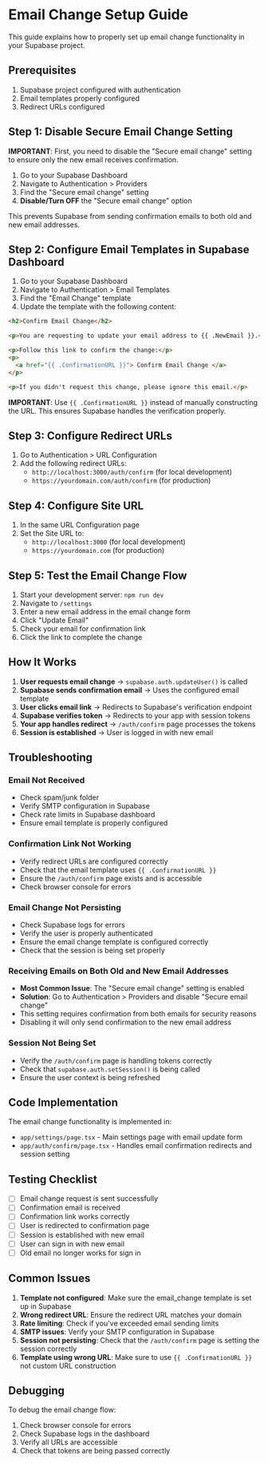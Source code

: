 # Email Change Setup Guide

This guide explains how to properly set up email change functionality in your Supabase project.

## Prerequisites

1. Supabase project configured with authentication
2. Email templates properly configured
3. Redirect URLs configured

## Step 1: Disable Secure Email Change Setting

**IMPORTANT**: First, you need to disable the "Secure email change" setting to ensure only the new email receives confirmation.

1. Go to your Supabase Dashboard
2. Navigate to Authentication > Providers
3. Find the "Secure email change" setting
4. **Disable/Turn OFF** the "Secure email change" option

This prevents Supabase from sending confirmation emails to both old and new email addresses.

## Step 2: Configure Email Templates in Supabase Dashboard

1. Go to your Supabase Dashboard
2. Navigate to Authentication > Email Templates
3. Find the "Email Change" template
4. Update the template with the following content:

```html
<h2>Confirm Email Change</h2>

<p>You are requesting to update your email address to {{ .NewEmail }}.</p>

<p>Follow this link to confirm the change:</p>
<p>
  <a href="{{ .ConfirmationURL }}"> Confirm Email Change </a>
</p>

<p>If you didn't request this change, please ignore this email.</p>
```

**IMPORTANT**: Use `{{ .ConfirmationURL }}` instead of manually constructing the URL. This ensures Supabase handles the verification properly.

## Step 3: Configure Redirect URLs

1. Go to Authentication > URL Configuration
2. Add the following redirect URLs:
   - `http://localhost:3000/auth/confirm` (for local development)
   - `https://yourdomain.com/auth/confirm` (for production)

## Step 4: Configure Site URL

1. In the same URL Configuration page
2. Set the Site URL to:
   - `http://localhost:3000` (for local development)
   - `https://yourdomain.com` (for production)

## Step 5: Test the Email Change Flow

1. Start your development server: `npm run dev`
2. Navigate to `/settings`
3. Enter a new email address in the email change form
4. Click "Update Email"
5. Check your email for confirmation link
6. Click the link to complete the change

## How It Works

1. **User requests email change** → `supabase.auth.updateUser()` is called
2. **Supabase sends confirmation email** → Uses the configured email template
3. **User clicks email link** → Redirects to Supabase's verification endpoint
4. **Supabase verifies token** → Redirects to your app with session tokens
5. **Your app handles redirect** → `/auth/confirm` page processes the tokens
6. **Session is established** → User is logged in with new email

## Troubleshooting

### Email Not Received

- Check spam/junk folder
- Verify SMTP configuration in Supabase
- Check rate limits in Supabase dashboard
- Ensure email template is properly configured

### Confirmation Link Not Working

- Verify redirect URLs are configured correctly
- Check that the email template uses `{{ .ConfirmationURL }}`
- Ensure the `/auth/confirm` page exists and is accessible
- Check browser console for errors

### Email Change Not Persisting

- Check Supabase logs for errors
- Verify the user is properly authenticated
- Ensure the email change template is configured correctly
- Check that the session is being set properly

### Receiving Emails on Both Old and New Email Addresses

- **Most Common Issue**: The "Secure email change" setting is enabled
- **Solution**: Go to Authentication > Providers and disable "Secure email change"
- This setting requires confirmation from both emails for security reasons
- Disabling it will only send confirmation to the new email address

### Session Not Being Set

- Verify the `/auth/confirm` page is handling tokens correctly
- Check that `supabase.auth.setSession()` is being called
- Ensure the user context is being refreshed

## Code Implementation

The email change functionality is implemented in:

- `app/settings/page.tsx` - Main settings page with email update form
- `app/auth/confirm/page.tsx` - Handles email confirmation redirects and session setting

## Testing Checklist

- [ ] Email change request is sent successfully
- [ ] Confirmation email is received
- [ ] Confirmation link works correctly
- [ ] User is redirected to confirmation page
- [ ] Session is established with new email
- [ ] User can sign in with new email
- [ ] Old email no longer works for sign in

## Common Issues

1. **Template not configured**: Make sure the email_change template is set up in Supabase
2. **Wrong redirect URL**: Ensure the redirect URL matches your domain
3. **Rate limiting**: Check if you've exceeded email sending limits
4. **SMTP issues**: Verify your SMTP configuration in Supabase
5. **Session not persisting**: Check that the `/auth/confirm` page is setting the session correctly
6. **Template using wrong URL**: Make sure to use `{{ .ConfirmationURL }}` not custom URL construction

## Debugging

To debug the email change flow:

1. Check browser console for errors
2. Check Supabase logs in the dashboard
3. Verify all URLs are accessible
4. Check that tokens are being passed correctly
